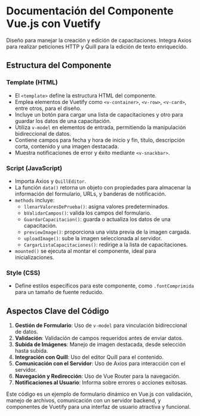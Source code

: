# Documentación del Componente Vue.js con Vuetify

Diseño para manejar la creación y edición de capacitaciones. Integra Axios para realizar peticiones HTTP y Quill para la edición de texto enriquecido.

## Estructura del Componente

### Template (HTML)

- El `<template>` define la estructura HTML del componente.
- Emplea elementos de Vuetify como `<v-container>`, `<v-row>`, `<v-card>`, entre otros, para el diseño.
- Incluye un botón para cargar una lista de capacitaciones y otro para guardar los datos de una capacitación.
- Utiliza `v-model` en elementos de entrada, permitiendo la manipulación bidireccional de datos.
- Contiene campos para fecha y hora de inicio y fin, título, descripción corta, contenido y una imagen destacada.
- Muestra notificaciones de error y éxito mediante `<v-snackbar>`.

### Script (JavaScript)

- Importa Axios y `QuillEditor`.
- La función `data()` retorna un objeto con propiedades para almacenar la información del formulario, URLs, y banderas de notificación.
- `methods` incluye:
  - `llenarValoresDePrueba()`: asigna valores predeterminados.
  - `bValidarCampos()`: valida los campos del formulario.
  - `GuardarCapacitacion()`: guarda o actualiza los datos de una capacitación.
  - `previewImage()`: proporciona una vista previa de la imagen cargada.
  - `uploadImage()`: sube la imagen seleccionada al servidor.
  - `CargarListaCapacitaciones()`: redirige a la lista de capacitaciones.
- `mounted()` se ejecuta al montar el componente, ideal para inicializaciones.

### Style (CSS)

- Define estilos específicos para este componente, como `.fontComprimida` para un tamaño de fuente reducido.

## Aspectos Clave del Código

1. **Gestión de Formulario**: Uso de `v-model` para vinculación bidireccional de datos.
2. **Validación**: Validación de campos requeridos antes de enviar datos.
3. **Subida de Imágenes**: Manejo de imagen destacada, desde selección hasta subida.
4. **Integración con Quill**: Uso del editor Quill para el contenido.
5. **Comunicación con el Servidor**: Uso de Axios para interacción con el servidor.
6. **Navegación y Redirección**: Uso de Vue Router para la navegación.
7. **Notificaciones al Usuario**: Informa sobre errores o acciones exitosas.

Este código es un ejemplo de formulario dinámico en Vue.js con validación, manejo de archivos, comunicación con un servidor backend, y componentes de Vuetify para una interfaz de usuario atractiva y funcional.
